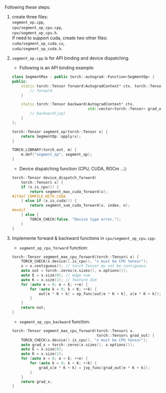 Following these steps:  
1. create three files:  
 `segment_op.cpp`,   
 `cpu/segment_op_cpu.cpp`,  
 `cpu/segment_op_cpu.h`.   
If need to support cuda, create two other files:  
 `cuda/segment_op_cuda.cu`,  
 `cuda/segment_op_cuda.h`.

2. `segment_op.cpp` is for API binding and device dispatching.  
    * Following is an API binding example:  
    ```c++
    class SegmentMax : public torch::autograd::Function<SegmentOp> {
    public:
        static torch::Tensor forward(AutogradContext* ctx, torch::Tensor x) {
            // forward
        }

        static torch::Tensor backward(AutogradContext* ctx, 
                                      std::vector<torch::Tensor> grad_outs) {
            // backward(jvp)
        }
    };

    torch::Tensor segment_op(torch::Tensor x) {
        return SegmentOp::apply(x);
    }

    TORCH_LIBRARY(torch_ext, m) {
        m.def("segment_op", segment_op);
    }
    ```

    * Device dispatching function (CPU, CUDA, ROCm ...):   
    ```c++
    torch::Tensor device_dispatch_forward(
        torch::Tensor& x) {
        if (x.is_cpu()) {
            return segment_max_cuda_forward(x);
    #ifdef COMPILE_WITH_CUDA
        } else if (x.is_cuda()) {
            return segment_sum_cuda_forward(x, index, n);
    #endif
        } else {
            TORCH_CHECK(false, "Device type error.");
        }
    }
    ```
2. Implemente forward & backward functions in `cpu/segment_op_cpu.cpp`:  
    * `segment_op_cpu_forward` function:
    ```c++
    torch::Tensor segment_max_cpu_forward(torch::Tensor& x) {
        TORCH_CHECK(x.device().is_cpu(), "x must be CPU tensor");
        x = x.contiguous(); // torch Tensor my not be contiguous.
        auto out = torch::zeros(x.sizes(), x.options());
        auto E = x.size(0); // edge num
        auto K = x.size(1); // feature dim
        for (auto e = 0; e < E; ++e) {
            for (auto k = 0; k < K; ++k) {
                out[e * K + k] = op_func(out[e * K + k], x[e * K + k]);
            }
        }
        return out;
    }
    ```

    * `segment_op_cpu_backward` function:
    ```c++
    torch::Tensor segment_max_cpu_forward(torch::Tensor& x,
                                          torch::Tensor& grad_out) {
        TORCH_CHECK(x.device().is_cpu(), "x must be CPU tensor");
        auto grad_x = torch::zeros(x.sizes(), x.options());
        auto E = x.size(0);
        auto K = x.size(1);
        for (auto e = 0; e < E; ++e) {
            for (auto k = 0; k < K; ++k) {
                grad_x[e * K + k] = jvp_func(grad_out[e * K + k]);
            }
        }
        return grad_x;
    }
    ```
